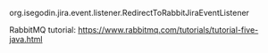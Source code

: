 org.isegodin.jira.event.listener.RedirectToRabbitJiraEventListener

RabbitMQ tutorial: https://www.rabbitmq.com/tutorials/tutorial-five-java.html
